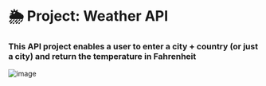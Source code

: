 # 🌦 Project: Weather API

### This API project enables a user to enter a city + country (or just a city) and return the temperature in Fahrenheit

![image](https://github.com/fjh321/Weather-Map-API-FJH/assets/64885403/20056a4c-52d2-4212-9f40-4b8a6a2617e7)
